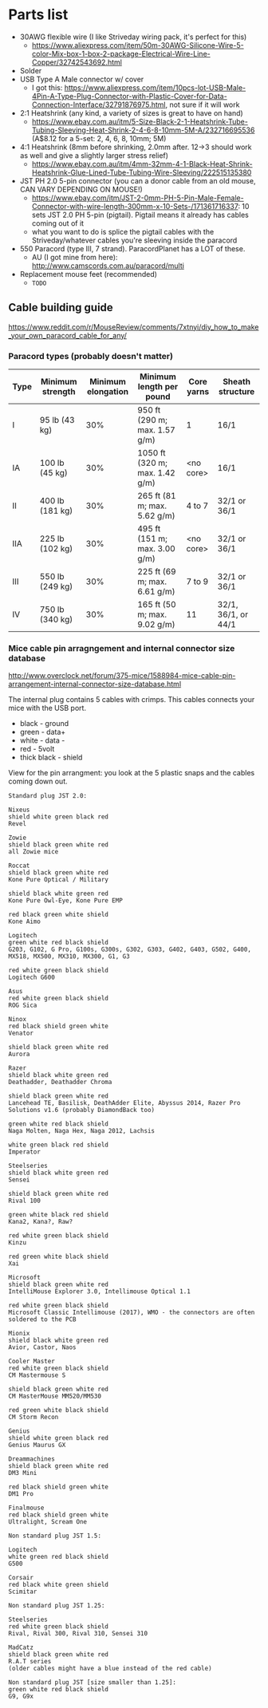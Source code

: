 # Parts list
- 30AWG flexible wire (I like Striveday wiring pack, it's perfect for this)
  - https://www.aliexpress.com/item/50m-30AWG-Silicone-Wire-5-color-Mix-box-1-box-2-package-Electrical-Wire-Line-Copper/32742543692.html
- Solder
- USB Type A Male connector w/ cover
  - I got this: https://www.aliexpress.com/item/10pcs-lot-USB-Male-4Pin-A-Type-Plug-Connector-with-Plastic-Cover-for-Data-Connection-Interface/32791876975.html, not sure if it will work
- 2:1 Heatshrink (any kind, a variety of sizes is great to have on hand)
  - https://www.ebay.com.au/itm/5-Size-Black-2-1-Heatshrink-Tube-Tubing-Sleeving-Heat-Shrink-2-4-6-8-10mm-5M-A/232716695536 (A$8.12 for a 5-set: 2, 4, 6, 8, 10mm; 5M)
- 4:1 Heatshrink (8mm before shrinking, 2.0mm after. 12->3 should work as well and give a slightly larger stress relief)
  - https://www.ebay.com.au/itm/4mm-32mm-4-1-Black-Heat-Shrink-Heatshrink-Glue-Lined-Tube-Tubing-Wire-Sleeving/222515135380
- JST PH 2.0 5-pin connector (you can a donor cable from an old mouse, CAN VARY DEPENDING ON MOUSE!)
  - https://www.ebay.com/itm/JST-2-0mm-PH-5-Pin-Male-Female-Connector-with-wire-length-300mm-x-10-Sets-/171361716337: 10 sets JST 2.0 PH 5-pin (pigtail). Pigtail means it already has cables coming out of it
  - what you want to do is splice the pigtail cables with the Striveday/whatever cables you're sleeving inside the paracord
- 550 Paracord (type III, 7 strand). ParacordPlanet has a LOT of these.
  - AU (I got mine from here): http://www.camscords.com.au/paracord/multi
- Replacement mouse feet (recommended)
  - `TODO`

## Cable building guide
https://www.reddit.com/r/MouseReview/comments/7xtnyi/diy_how_to_make_your_own_paracord_cable_for_any/

### Paracord types (probably doesn't matter)
Type | Minimum strength | Minimum elongation | Minimum length per pound | Core yarns | Sheath structure
-|-|-|-|-|-
I | 95 lb (43 kg) | 30% |	950 ft (290 m; max. 1.57 g/m) |	1 	| 16/1
IA | 100 lb (45 kg) | 30% |	1050 ft (320 m; max. 1.42 g/m) |	\<no core> 	| 16/1
II | 400 lb (181 kg) | 30% |	265 ft (81 m; max. 5.62 g/m) |	4 to 7 	| 32/1 or 36/1
IIA | 225 lb (102 kg) | 30% |	495 ft (151 m; max. 3.00 g/m) |	\<no core> 	| 32/1 or 36/1
III | 550 lb (249 kg) | 30% |	225 ft (69 m; max. 6.61 g/m) |	7 to 9 	| 32/1 or 36/1
IV | 750 lb (340 kg) | 30% |	165 ft (50 m; max. 9.02 g/m) |	11 	| 32/1, 36/1, or 44/1

### Mice cable pin arragngement and internal connector size database
http://www.overclock.net/forum/375-mice/1588984-mice-cable-pin-arrangement-internal-connector-size-database.html

The internal plug contains 5 cables with crimps. This cables connects your mice with the USB port.
- black - ground
- green - data+
- white - data -
- red - 5volt
- thick black - shield


View for the pin arrangment: you look at the 5 plastic snaps and the cables coming down out.

```
Standard plug JST 2.0:

Nixeus
shield white green black red
Revel

Zowie
shield black green white red
all Zowie mice

Roccat
shield black green white red
Kone Pure Optical / Military

shield black white green red
Kone Pure Owl-Eye, Kone Pure EMP

red black green white shield
Kone Aimo

Logitech
green white red black shield
G203, G102, G Pro, G100s, G300s, G302, G303, G402, G403, G502, G400, MX518, MX500, MX310, MX300, G1, G3

red white green black shield
Logitech G600

Asus
red white green black shield
ROG Sica

Ninox
red black shield green white
Venator

shield black green white red
Aurora

Razer
shield black white green red
Deathadder, Deathadder Chroma

shield black green white red
Lancehead TE, Basilisk, DeathAdder Elite, Abyssus 2014, Razer Pro Solutions v1.6 (probably DiamondBack too)

green white red black shield
Naga Molten, Naga Hex, Naga 2012, Lachsis

white green black red shield
Imperator

Steelseries
shield black white green red
Sensei

shield black green white red
Rival 100

green white black red shield
Kana2, Kana?, Raw?

red white green black shield
Kinzu

red green white black shield
Xai

Microsoft
shield black green white red
IntelliMouse Explorer 3.0, Intellimouse Optical 1.1

red white green black shield
Microsoft Classic Intellimouse (2017), WMO - the connectors are often soldered to the PCB

Mionix
shield black white green red
Avior, Castor, Naos

Cooler Master
red white green black shield
CM Mastermouse S

shield black green white red
CM MasterMouse MM520/MM530

red green white black shield
CM Storm Recon

Genius
shield white green black red
Genius Maurus GX

Dreammachines
shield black green white red
DM3 Mini

red black shield green white
DM1 Pro

Finalmouse
red black shield green white
Ultralight, Scream One

Non standard plug JST 1.5:

Logitech
white green red black shield
G500

Corsair
red black white green shield
Scimitar

Non standard plug JST 1.25:

Steelseries
red white green black shield
Rival, Rival 300, Rival 310, Sensei 310

MadCatz
shield black green white red
R.A.T series
(older cables might have a blue instead of the red cable)

Non standard plug JST [size smaller than 1.25]:
green white red black shield
G9, G9x
```
